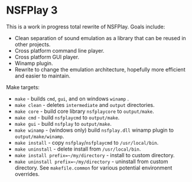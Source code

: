 # NSFPlay 3

This is a work in progress total rewrite of NSFPlay. Goals include:

* Clean separation of sound emulation as a library that can be reused in other projects.
* Cross platform command line player.
* Cross platform GUI player.
* Winamp plugin.
* Rewrite to change the emulation architecture, hopefully more efficient and easier to maintain.

Make targets:
* `make` - builds `cmd`, `gui`, and on windows `winamp` .
* `make clean` - deletes `intermediate` and `output` directories.
* `make core` - build core library `nsfplaycore` to `output/make`.
* `make cmd` - build `nsfplaycmd` to `output/make`.
* `make gui` - build `nsfplay` to `output/make`.
* `make winamp` - (windows only) build `nsfplay.dll` winamp plugin to `output/make/winamp`.
* `make install` - copy `nsfplay`/`nsfplaycmd` to `/usr/local/bin`.
* `make uninstall` - delete install from `/usr/local/bin`.
* `make install prefix=~/my/directory` - install to custom directory.
* `make uninstall prefix=~/my/directory` - uninstall from custom directory.
See `makefile.common` for various potential environment overrides.